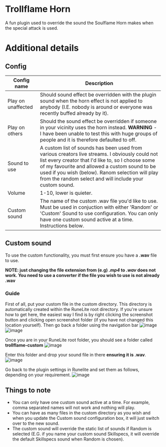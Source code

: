 # Trollflame Horn
A fun plugin used to override the sound the Soulflame Horn makes when the special attack is used.

# Additional details
## Config
| Config name | Description |
| ------------- | ------------- |
| Play on unaffected  | Should sound effect be overridden with the plugin sound when the horn effect is not applied to anybody (I.E. nobody is around or everyone was recently buffed already by it). |
| Play on others  | Should the sound effect be overridden if someone in your vicinity uses the horn instead. **WARNING** - I have been unable to test this with huge groups of people and it is therefore defaulted to off. |
| Sound to use | A custom list of sounds has been used from various creators live streams. I obviously could not list every creator that I'd like to, so I choose some of my favourite and allowed a custom sound to be used if you wish (below). Ranom selection will play from the random select and will include your custom sound. |
| Volume | 1-10, lower is quieter. |
| Custom sound | The name of the custom .wav file you'd like to use. Must be used in conjuction with either 'Random' or 'Custom' Sound to use configuration. You can only have one custom sound active at a time. Instructions below. |

## Custom sound
To use the custom functionality, you must first ensure you have a **.wav** file to use. 

**NOTE: just changing the file extension from (e.g) _.mp4_ to _.wav_ does not work. You need to use a converter if the file you wish to use is not already .wav**

### Guide
First of all, put your custom file in the custom directory. This directory is automatically created within the RuneLite root directory. If you're unsure how to get here, the easiest way I find is by right clicking the screenshot button and clicking open screenshot folder (if you have not changed this location yourself). Then go back a folder using the navigation bar
![image](https://github.com/user-attachments/assets/801e68f6-3f7d-4f4f-a383-79e1c033dbdd)
![image](https://github.com/user-attachments/assets/6bd4d1a2-50a7-47b0-b863-c1291bf74025)

Once you are in your RuneLite root folder, you should see a folder called **trollflame-custom**
![image](https://github.com/user-attachments/assets/16e88cc8-2203-4b87-87af-660c23237fa1)

Enter this folder and drop your sound file in there **ensuring it is .wav**.
![image](https://github.com/user-attachments/assets/8f180e54-b041-48cd-9bcc-aa351c91b2cb)

Go back to the plugin settings in Runelite and set them as follows, depending on your requirement.
![image](https://github.com/user-attachments/assets/1d15b530-e988-498b-9e33-1c5af6695aaf)

## Things to note
- You can only have one custom sound active at a time. For example, comma separated names will not work and nothing will play.
- You can have as many files in the custom directory as you wish and when you update the Custom sound configuration box, it will just switch over to the new sound.
- The custom sound will override the static list of sounds if Random is selected (E.G. if you name your custom sound Skillspecs, it will override the default Skillspecs sound when Random is chosen).
